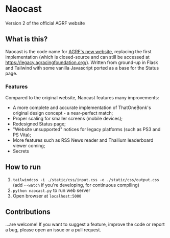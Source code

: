 # Naocast
Version 2 of the official AGRF website
## What is this?
Naocast is the code name for [AGRF's new website](https://agracingfoundation.org/), replacing the first implementation (which is closed-source and can still be accessed at https://legacy.agracingfoundation.org/).
Written from ground-up in Flask and Tailwind with some vanilla Javascript ported as a base for the Status page.
### Features
Compared to the original website, Naocast features many improvements:
- A more complete and accurate implementation of ThatOneBonk's original design concept - a near-perfect match;
- Proper scaling for smaller screens (mobile devices);
- Redesigned Status page;
- "Website unsupported" notices for legacy platforms (such as PS3 and PS Vita);
- More features such as RSS News reader and Thallium leaderboard viewer coming;
- Secrets
## How to run
1. `tailwindcss -i ./static/css/input.css -o ./static/css/output.css` (add `--watch` if you're developing, for continuous compiling)
2. `python naocast.py` to run web server
3. Open browser at `localhost:5000`
## Contributions
...are welcome! If you want to suggest a feature, improve the code or report a bug, please open an issue or a pull request.
